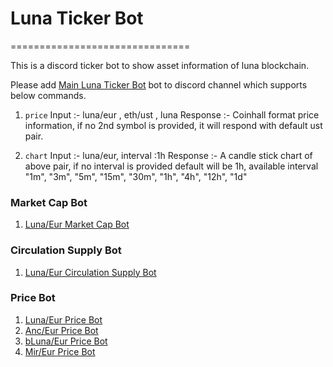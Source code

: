 # Luna Ticker Bot
===============================

This is a discord ticker bot to show asset information of luna blockchain.

Please add [Main Luna Ticker Bot](https://discord.com/api/oauth2/authorize?client_id=900726103948267580&permissions=534992255040&scope=bot%20applications.commands) bot to discord channel which supports below commands.
1. ``price``
    Input :- luna/eur , eth/ust , luna 
    Response :- Coinhall format price information, if no 2nd symbol is provided, it will respond with default ust pair.

2. ``chart``
    Input :- luna/eur, interval :1h
    Response :- A candle stick chart of above pair, if no interval is provided default will be 1h,
    available interval "1m", "3m", "5m", "15m", "30m", "1h", "4h", "12h", "1d"

### Market Cap Bot
1. [Luna/Eur Market Cap Bot](https://discord.com/api/outh2/authorize?client_id=909331887342891009&scope=bot)

### Circulation Supply Bot
1. [Luna/Eur Circulation Supply Bot](https://discord.com/api/outh2/authorize?client_id=911135992260472842&scope=bot)

### Price Bot
1. [Luna/Eur Price Bot](https://discord.com/api/outh2/authorize?client_id=911136151404937286&scope=bot)
2. [Anc/Eur Price Bot](https://discord.com/api/outh2/authorize?client_id=911136194346250251&scope=bot)
3. [bLuna/Eur Price Bot](https://discord.com/api/outh2/authorize?client_id=911136218484457555&scope=bot)
4. [Mir/Eur Price Bot](https://discord.com/api/outh2/authorize?client_id=911136243537051688&scope=bot)
